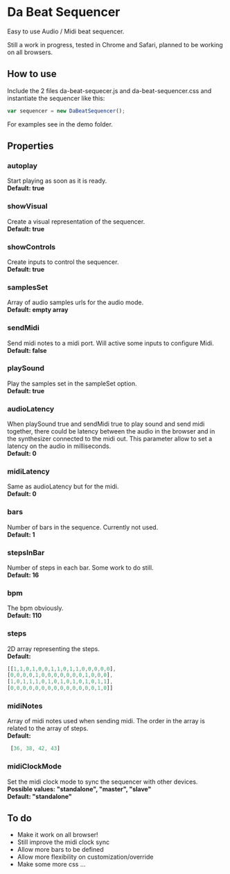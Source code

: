 # Da Beat Sequencer
Easy to use Audio / Midi beat sequencer.

Still a work in progress, tested in Chrome and Safari, planned to be working on all browsers.

## How to use
Include the 2 files da-beat-sequecer.js and da-beat-sequencer.css and instantiate the sequencer like this:
```javascript
var sequencer = new DaBeatSequencer();
```
For examples see in the demo folder.

## Properties

### autoplay
Start playing as soon as it is ready.  
__Default: true__

### showVisual
Create a visual representation of the sequencer.  
__Default: true__

### showControls
Create inputs to control the sequencer.  
__Default: true__

### samplesSet
Array of audio samples urls for the audio mode.  
__Default: empty array__
		
### sendMidi
Send midi notes to a midi port. Will active some inputs to configure Midi.  
__Default: false__

### playSound
Play the samples set in the sampleSet option.  
__Default: true__


### audioLatency
When playSound true and sendMidi true to play sound and send midi together, there could be latency between the audio in the browser and in the synthesizer connected to the midi out. This parameter allow to set a latency on the audio in milliseconds.  
__Default: 0__
			
### midiLatency
Same as audioLatency but for the midi.  
__Default: 0__	

### bars
Number of bars in the sequence. Currently not used.  
__Default: 1__	


### stepsInBar
Number of steps in each bar. Some work to do still.  
__Default: 16__	

### bpm
The bpm obviously.  
__Default: 110__
	
### steps
2D array representing the steps.  
__Default:__
```javascript
[[1,1,0,1,0,0,1,1,0,1,1,0,0,0,0,0],
[0,0,0,0,1,0,0,0,0,0,0,0,1,0,0,0],
[1,0,1,1,1,0,1,0,1,0,1,0,1,0,1,1],
[0,0,0,0,0,0,0,0,0,0,0,0,0,0,1,0]]
```

### midiNotes
Array of midi notes used when sending midi. The order in the array is related to the array of steps.  
__Default:__
```javascript
 [36, 38, 42, 43]
```

### midiClockMode
Set the midi clock mode to sync the sequencer with other devices.  
__Possible values: "standalone", "master", "slave"__  
__Default: "standalone"__

## To do
- Make it work on all browser!
- Still improve the midi clock sync
- Allow more bars to be defined
- Allow more flexibility on customization/override 
- Make some more css
...